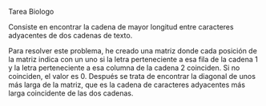 Tarea Biologo

Consiste en encontrar la cadena de mayor longitud entre caracteres adyacentes de dos cadenas de texto.

Para resolver este problema, he creado una matriz donde cada posición de la matriz indica con un uno si la letra perteneciente a esa fila de la cadena 1 y la letra perteneciente a esa columna
de la cadena 2 coinciden. Si no coinciden, el valor es 0. Después se trata de encontrar la diagonal de unos más larga de la matriz, que es la cadena de caracteres adyacentes más larga coincidente de las dos cadenas.
